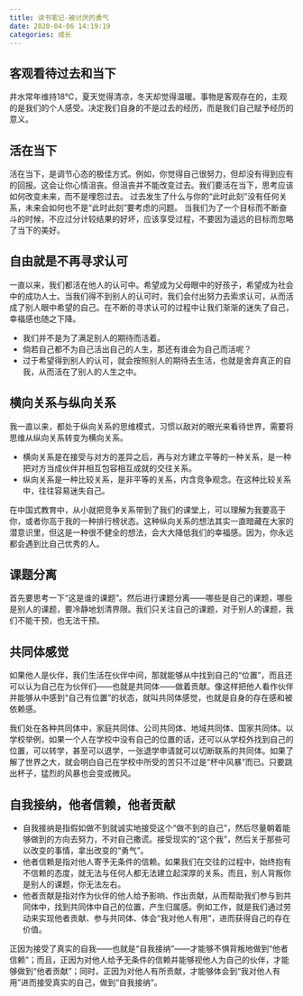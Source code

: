 ```yaml
---
title: 读书笔记-被讨厌的勇气
date: 2020-04-06 14:19:19
categories: 成长
---
```


## 客观看待过去和当下

井水常年维持18℃，夏天觉得清凉，冬天却觉得温暖。事物是客观存在的，主观的是我们的个人感受。决定我们自身的不是过去的经历，而是我们自己赋予经历的意义。

## 活在当下

活在当下，是调节心态的极佳方式。例如，你觉得自己很努力，但却没有得到应有的回报。这会让你心情沮丧。但沮丧并不能改变过去。我们要活在当下，思考应该如何改变未来，而不是埋怨过去。
过去发生了什么与你的“此时此刻”没有任何关系，未来会如何也不是“此时此刻”要考虑的问题。
当我们为了一个目标而不断奋斗的时候，不应过分计较结果的好坏，应该享受过程，不要因为遥远的目标而忽略了当下的美好。

## 自由就是不再寻求认可

一直以来，我们都活在他人的认可中。希望成为父母眼中的好孩子，希望成为社会中的成功人士。当我们得不到别人的认可时，我们会付出努力去索求认可，从而活成了别人眼中希望的自己。在不断的寻求认可的过程中让我们渐渐的迷失了自己，幸福感也随之下降。

- 我们并不是为了满足别人的期待而活着。
- 倘若自己都不为自己活出自己的人生，那还有谁会为自己而活呢？
- 过于希望得到别人的认可，就会按照别人的期待去生活，也就是舍弃真正的自我，从而活在了别人的人生之中。

## 横向关系与纵向关系

我一直以来，都处于纵向关系的思维模式，习惯以敌对的眼光来看待世界，需要将思维从纵向关系转变为横向关系。

- 横向关系是在接受与对方的差异之后，再与对方建立平等的一种关系，是一种把对方当成伙伴并相互包容相互成就的交往关系。
- 纵向关系是一种比较关系，是非平等的关系，内含竞争观念。在这种比较关系中，往往容易迷失自己。

在中国式教育中，从小就把竞争关系带到了我们的课堂上，可以理解为我要高于你，或者你高于我的一种排行榜状态。这种纵向关系的想法其实一直暗藏在大家的潜意识里，但这是一种很不健全的想法，会大大降低我们的幸福感。因为，你永远都会遇到比自己优秀的人。

## 课题分离

首先要思考一下“这是谁的课题”。然后进行课题分离——哪些是自己的课题，哪些是别人的课题，要冷静地划清界限。我们只关注自己的课题，对于别人的课题，我们不能干预，也无法干预。

## 共同体感觉

如果他人是伙伴，我们生活在伙伴中间，那就能够从中找到自己的“位置”，而且还可以认为自己在为伙伴们——也就是共同体——做着贡献。像这样把他人看作伙伴并能够从中感到“自己有位置”的状态，就叫共同体感觉，也就是自身的存在感和被依赖感。

我们处在各种共同体中，家庭共同体、公司共同体、地域共同体、国家共同体。以学校举例，如果一个人在学校中没有自己的位置的话，还可以从学校外找到自己的位置，可以转学，甚至可以退学，一张退学申请就可以切断联系的共同体。如果了解了世界之大，就会明白自己在学校中所受的苦只不过是“杯中风暴”而已。只要跳出杯子，猛烈的风暴也会变成微风。

## 自我接纳，他者信赖，他者贡献

- 自我接纳是指假如做不到就诚实地接受这个“做不到的自己”，然后尽量朝着能够做到的方向去努力，不对自己撒谎。接受现实的“这个我”，然后关于那些可以改变的事情，拿出改变的“勇气”。
- 他者信赖是指对他人寄予无条件的信赖。如果我们在交往的过程中，始终抱有不信赖的态度，就无法与任何人都无法建立起深厚的关系。而且，别人背叛你是别人的课题，你无法左右。
- 他者贡献是指对作为伙伴的他人给予影响、作出贡献，从而帮助我们参与到共同体中，找到共同体中自己的位置，产生归属感。例如工作，就是我们通过劳动来实现他者贡献、参与共同体、体会“我对他人有用”，进而获得自己的存在价值。

正因为接受了真实的自我——也就是“自我接纳”——才能够不惧背叛地做到“他者信赖”；而且，正因为对他人给予无条件的信赖并能够视他人为自己的伙伴，才能够做到“他者贡献”；同时，正因为对他人有所贡献，才能够体会到“我对他人有用”进而接受真实的自己，做到“自我接纳”。
